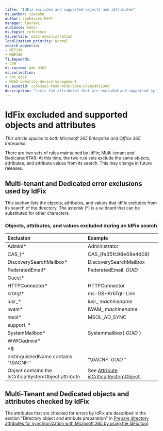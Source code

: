 ```yaml
---
title: "IdFix excluded and supported objects and attributes"
ms.author: josephd
author: JoeDavies-MSFT
manager: laurawi
audience: Admin
ms.topic: reference
ms.service: o365-administration
localization_priority: Normal
search.appverid:
- MET150
- MOE150
f1.keywords:
- CSH
ms.custom: Adm_O365
ms.collection:
- Ent_O365
- M365-identity-device-management
ms.assetid: cc453ae5-fa9b-4836-b0ce-c7e824b1e36d
description: "Lists the attributes that are excluded and supported by IdFix tool."
---
```


# IdFix excluded and supported objects and attributes

*This article applies to both Microsoft 365 Enterprise and Office 365 Enterprise.*

There are two sets of rules maintained by IdFix; Multi-tenant and Dedicated/ITAR. At this time, the two rule sets exclude the same objects, attributes, and attribute values from its search. This may change in future releases.
  
## Multi-tenant and Dedicated error exclusions used by IdFix
This section lists the objects, attributes, and values that IdFix excludes from its search of the directory. The asterisk (\*) is a wildcard that can be substituted for other characters.
  
### Objects, attributes, and values excluded during an IdFix search

|**Exclusion**|**Example**|
|:-----|:-----|
|Admini\* |Administrator |
|CAS_{\*  |CAS_{fe35fc98e69e4d08} |
|DiscoverySearchMailbox\*  |DiscoverySearchMailbox  |
|FederatedEmail\* |FederatedEmail. *GUID* |
|Guest\* ||
|HTTPConnector\*  |HTTPConnector |
|krbtgt\* |ms-DS-KrbTgt-Link |
|iusr_\* |iusr_ *machinename* |
|iwam\*  |IWAM_ *machinename* |
|msol\* |MSOL_AD_SYNC |
|support_\* ||
|SystemMailbox\* |Systemmailbox{ *GUID*  }|
|WWIOadmini\*  ||
|\*$ ||
|distinguishedName contains "\0ACNF:"|"\0ACNF: *GUID*  " |
|Object contains the IsCriticalSystemObject attribute |See [Attribute isCriticalSystemObject](https://go.microsoft.com/fwlink/p/?LinkId=401169). |
   
## Multi-Tenant and Dedicated objects and attributes checked by IdFix
The attributes that are checked for errors by IdFix are described in the section "Directory object and attribute preparation" in [Prepare directory attributes for synchronization with Microsoft 365 by using the IdFix tool](prepare-directory-attributes-for-synch-with-idfix.md).
  

